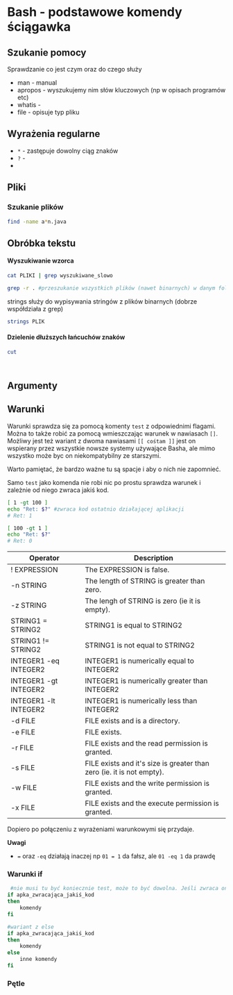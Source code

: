 # Bash - podstawowe komendy ściągawka


## Szukanie pomocy
Sprawdzanie co jest czym oraz do czego służy
- man - manual
- apropos - wyszukujemy nim słów kluczowych (np w opisach programów etc)
- whatis -
- file - opisuje typ pliku


## Wyrażenia regularne

- `*` - zastępuje dowolny ciąg znaków
- `?` - 
- 

## Pliki
### Szukanie plików
```bash
find -name a*n.java
```
## Obróbka tekstu

#### Wyszukiwanie wzorca
```bash
cat PLIKI | grep wyszukiwane_slowo 
```

```bash
grep -r . #przeszukanie wszystkich plików (nawet binarnych) w danym folderze
```
strings służy do wypisywania stringów z plików binarnych (dobrze współdziała z grep)
```bash
strings PLIK
```


#### Dzielenie dłuższych łańcuchów znaków
```bash
cut 

```
```bash


```
```bash


```






## Argumenty





## Warunki

Warunki sprawdza się za pomocą komenty `test` z odpowiednimi flagami.  
Można to także robić za pomocą wmieszczając warunek w nawiasach `[]`.   
Możliwy jest też wariant z dwoma nawiasami `[[ cośtam ]]` jest on wspierany przez wszystkie nowsze systemy używające Basha, ale mimo wszystko może byc on niekompatybilny ze starszymi.

Warto pamiętać, że bardzo ważne tu są spacje i aby o nich nie zapomnieć.

Samo `test` jako komenda nie robi nic po prostu sprawdza warunek i zależnie od niego zwraca jakiś kod.

```bash
[ 1 -gt 100 ]
echo "Ret: $?" #zwraca kod ostatnio działającej aplikacji
# Ret: 1

[ 100 -gt 1 ]
echo "Ret: $?"
# Ret: 0
```

| Operator                |Description       |
|-------------------------|------------------|
| ! EXPRESSION            |The EXPRESSION is false.|
| -n STRING               |The length of STRING is greater than zero.|
| -z STRING               |The lengh of STRING is zero (ie it is empty).|
| STRING1 = STRING2       |STRING1 is equal to STRING2|
| STRING1 != STRING2      |STRING1 is not equal to STRING2|
| INTEGER1 -eq INTEGER2   |INTEGER1 is numerically equal to INTEGER2|
| INTEGER1 -gt INTEGER2   |INTEGER1 is numerically greater than INTEGER2|
| INTEGER1 -lt INTEGER2   |INTEGER1 is numerically less than INTEGER2|
| -d FILE                 |FILE exists and is a directory.|
| -e FILE                 |FILE exists.|
| -r FILE                 |FILE exists and the read permission is granted.|
| -s FILE                 |FILE exists and it's size is greater than zero (ie. it is not empty).|
| -w FILE                 |FILE exists and the write permission is granted.|
| -x FILE                 |FILE exists and the execute permission is granted.|

Dopiero po połączeniu z wyrażeniami warunkowymi się przydaje.

**Uwagi**  
 - `=` oraz `-eq` działają inaczej np `01 = 1` da fałsz, ale `01 -eq 1` da prawdę

### Warunki if

```bash
 #nie musi tu być koniecznie test, może to być dowolna. Jeśli zwraca ona 0 to mamy sukces i wchodzimy do środka
if apka_zwracająca_jakiś_kod 
then
    komendy
fi

#wariant z else
if apka_zwracająca_jakiś_kod 
then
    komendy
else
    inne komendy
fi
```


### Pętle





```bash


```

